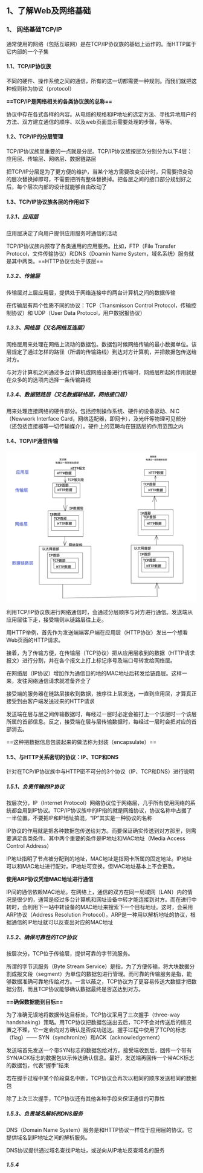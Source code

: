 ## 1、了解Web及网络基础

### 1、 网络基础TCP/IP

通常使用的网络（包括互联网）是在TCP/IP协议族的基础上运作的。而HTTP属于它内部的一个子集

#### 1.1、TCP/IP协议族

不同的硬件、操作系统之间的通信，所有的这一切都需要一种规则。而我们就把这种规则称为协议（protocol）

**==TCP/IP是网络相关的各类协议族的总称==**

协议中存在各式各样的内容。从电缆的规格和IP地址的选定方法、寻找异地用户的方法、双方建立通信的顺序、以及web页面显示需要处理的步骤，等等。

#### 1.2、TCP/IP的分层管理

TCP/IP协议族里重要的一点就是分层。TCP/IP协议族按层次分别分为以下4层：应用层、传输层、网络层、数据链路层

把TCP/IP分层是为了更方便的维护，当某个地方需要改变设计时，只需要把变动的层次替换掉即可，不需要把所有整体替换掉。把各层之间的接口部分规划好之后，每个层次内部的设计就能够自由改动了

#### 1.3、TCP/IP协议族各层的作用如下

##### 1.3.1、应用层

应用层决定了向用户提供应用服务时通信的活动

TCP/IP协议族内预存了各类通用的应用服务。比如，FTP（File Transfer Protocol，文件传输协议）和DNS（Doamin Name System，域名系统）服务就是其中两类。==HTTP协议也处于该层==

##### 1.3.2、传输层

传输层对上层应用层，提供处于网络连接中的两台计算机之间的数据传输

在传输层有两个性质不同的协议：TCP（Transmisson Control Protocol，传输控制协议）和 UDP（User Data Protocol，用户数据报协议）

##### 1.3.3、网络层（又名网络互连层）

网络层用来处理在网络上流动的数据包。数据包时候网络传输的最小数据单位。该层规定了通过怎样的路径（所谓的传输路线）到达对方计算机，并把数据包传送给对方。

与对方计算机之间通过多台计算机或网络设备进行传输时，网络层所起的作用就是在众多的的选项内选择一条传输路线

##### 1.3.4、数据链路层（又名数据联络层，网络接口层）

用来处理连接网络的硬件部分。包括控制操作系统、硬件的设备驱动、NIC（Newwork Interface Card，网络适配器，即网卡），及光纤等物理可见部分（还包括连接器等一切传输媒介）。硬件上的范畴均在链路层的作用范围之内

#### 1.4、TCP/IP通信传输

![Snipaste_2021-12-02_13-16-58](images/01.png)

利用TCP/IP协议族进行网络通信时，会通过分层顺序与对方进行通信。发送端从应用层往下走，接受端则从链路层往上走。

用HTTP举例，首先作为发送端端客户端在应用层（HTTP协议）发出一个想看Web页面的HTTP请求。

接着，为了传输方便，在传输层（TCP协议）把从应用层收到的数据（HTTP请求报文）进行分割，并在各个报文上打上标记序号及端口号转发给网络层。

在网络层（IP协议）增加作为通信目的地的MAC地址后转发给链路层。这样一来，发往网络通信请求就准备齐全了

接受端的服务器在链路层接收到数据，按序往上层发送，一直到应用层，才算真正接受到由客户端发送过来的HTTP请求

发送端在层与层之间传输数据时，每经过一层时必定会被打上一个该层时一个该层所属的首部信息。反之，接受端在层与层传输数据时，每经过一层时会把对应的首部消去。

==这种把数据信息包装起来的做法称为封装（encapsulate）==

#### 1.5、与HTTP关系密切的协议：IP、TCP和DNS

针对在TCP/IP协议族中与HTTP密不可分的3个协议（IP、TCP和DNS）进行说明

##### 1.5.1、负责传输的IP协议

按层次分，IP（Internet Protocol）网络协议位于网络层，几乎所有使用网络的系统都会用到IP协议。TCP/IP协议族中的IP指的就是网络协议，协议名称中占据了一半位置。不要把IP和IP地址搞混，“IP”其实是一种协议的名称

IP协议的作用就是把各种数据包传送给对方。而要保证确实传送到对方那里，则需要满足各类条件。其中两个重要的条件是IP地址和MAC地址（Media Access Control Address）

IP地址指明了节点被分配到的地址，MAC地址是指网卡所属的固定地址。IP地址可以和MAC地址进行配对。IP地址可变换，但MAC地址基本上不会更改。

**使用ARP协议凭借MAC地址进行通信**

IP间的通信依赖MAC地址。在网络上，通信的双方在同一局域网（LAN）内的情况是很少的，通常是经过多台计算机和网址设备中转才能连接到对方。而在进行中转时，会利用下一站中转设备的MAC地址来搜索下一个目标地址。这时，会采用ARP协议（Address Resolution Protocol）。ARP是一种用以解析地址的协议，根据通信的IP地址就可以反查出对应的MAC地址

##### 1.5.2、确保可靠性的TCP协议

按层次分，TCP位于传输层，提供可靠的字节流服务。

所谓的字节流服务（Byte Stream Service）是指，为了方便传输，将大块数据分割成报文段（segment）为单位的数据包进行管理。而可靠的传输服务是指，能够数据准确可靠地传给对方。一言以蔽之，TCP协议为了更容易传送大数据才把数据分割，而且TCP协议能够确认数据最终是否送达到对方。

**==确保数据能到目标==**

为了准确无误地将数据传达目标处，TCP协议采用了三次握手（three-way handshaking）策略。用TCP协议把数据包送出去后，TCP不会对传送后的情况置之不理，它一定会向对方确认是否成功送达。握手过程中使用了TCP的标志（flag）—— SYN（synchronize）和ACK（acknowledgement）

发送端首先发送一个带SYN标志的数据包给对方。接受端收到后，回传一个带有SYN/ACK标志的数据包以示传达确认信息。最好，发送端再回传一个带ACK标志的数据包，代表“握手”结束

若在握手过程中某个阶段莫名中断，TCP协议会再次以相同的顺序发送相同的数据包

除了上次三次握手，TCP协议还有其他各种手段来保证通信的可靠性

##### 1.5.3、负责域名解析的DNS服务

DNS（Domain Name System）服务是和HTTP协议一样位于应用层的协议。它提供域名到IP地址之间的解析服务。

DNS协议提供通过域名查找IP地址，或逆向从IP地址反查域名的服务

##### 1.5.4 



